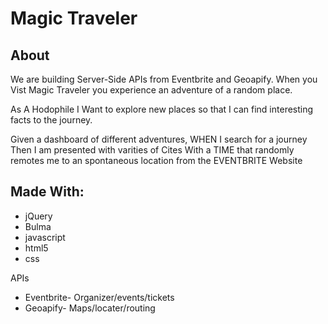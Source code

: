 # Magic Traveler
## About

We are building Server-Side APIs from Eventbrite and Geoapify. When you Vist Magic Traveler you experience an adventure of a random place.

As A Hodophile I Want to explore new places so that I can find interesting facts to the journey.

Given a dashboard of different adventures, WHEN I search for a journey Then I am presented with varities of Cites With a TIME that randomly remotes me to an spontaneous location from the EVENTBRITE Website

## Made With:

* jQuery
* Bulma
* javascript
* html5
* css

APIs

* Eventbrite- Organizer/events/tickets
* Geoapify- Maps/locater/routing
